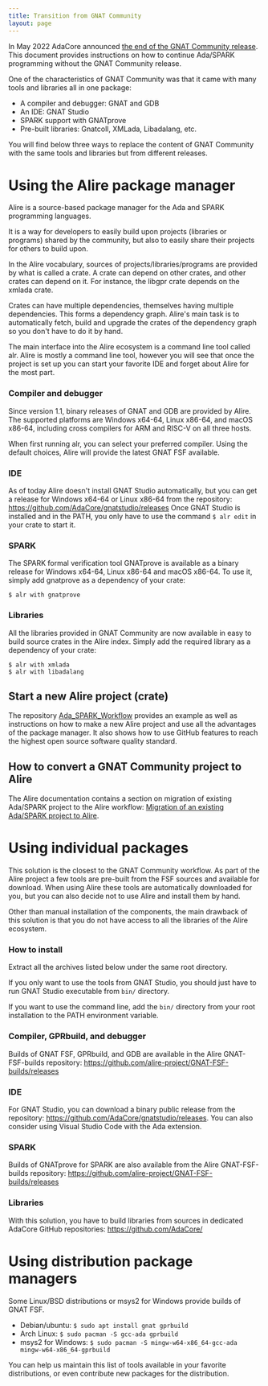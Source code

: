 ```yaml
---
title: Transition from GNAT Community
layout: page
---
```


In May 2022 AdaCore announced [the end of the GNAT Community release](
https://blog.adacore.com/a-new-era-for-ada-spark-open-source-community).
This document provides instructions on how to continue Ada/SPARK programming
without the GNAT Community release.

One of the characteristics of GNAT Community was that it came with many tools
and libraries all in one package:

 - A compiler and debugger: GNAT and GDB
 - An IDE: GNAT Studio
 - SPARK support with GNATprove
 - Pre-built libraries: Gnatcoll, XMLada, Libadalang, etc.

You will find below three ways to replace the content of GNAT Community with
the same tools and libraries but from different releases.

# Using the Alire package manager

Alire is a source-based package manager for the Ada and SPARK programming
languages.

It is a way for developers to easily build upon projects (libraries or
programs) shared by the community, but also to easily share their projects for
others to build upon.

In the Alire vocabulary, sources of projects/libraries/programs are provided by
what is called a crate. A crate can depend on other crates, and other crates
can depend on it. For instance, the libgpr crate depends on the xmlada crate.

Crates can have multiple dependencies, themselves having multiple dependencies.
This forms a dependency graph. Alire's main task is to automatically fetch,
build and upgrade the crates of the dependency graph so you don't have to do it
by hand.

The main interface into the Alire ecosystem is a command line tool called alr.
Alire is mostly a command line tool, however you will see that once the project
is set up you can start your favorite IDE and forget about Alire for the most
part.


### Compiler and debugger

Since version 1.1, binary releases of GNAT and GDB are provided by Alire. The
supported platforms are Windows x64-64, Linux x86-64, and macOS x86-64,
including cross compilers for ARM and RISC-V on all three hosts.

When first running alr, you can select your preferred compiler. Using the
default choices, Alire will provide the latest GNAT FSF available.

### IDE

As of today Alire doesn't install GNAT Studio automatically, but you can get a
release for Windows x64-64 or Linux x86-64 from the repository:
https://github.com/AdaCore/gnatstudio/releases Once GNAT Studio is installed
and in the PATH, you only have to use the command `$ alr edit` in your crate to
start it.

### SPARK

The SPARK formal verification tool GNATprove is available as a binary release
for Windows x64-64, Linux x86-64 and macOS x86-64. To use it, simply add
gnatprove as a dependency of your crate:
```console
$ alr with gnatprove
```

### Libraries

All the libraries provided in GNAT Community are now available in easy to build
source crates in the Alire index. Simply add the required library as a
dependency of your crate:
```console
$ alr with xmlada
$ alr with libadalang
```

## Start a new Alire project (crate)

The repository [Ada_SPARK_Workflow](https://github.com/alire-project/ada_spark_workflow)
provides an example as well as instructions on how to make a new Alire 
project and use all the advantages of the package manager. It also shows
how to use GitHub features to reach the highest open source software quality 
standard.

## How to convert a GNAT Community project to Alire

The Alire documentation contains a section on migration of existing Ada/SPARK
project to the Alire workflow: [Migration of an existing Ada/SPARK project to
Alire](https://alire.ada.dev/docs/#migration-of-an-existing-adaspark-project-to-alire).

# Using individual packages

This solution is the closest to the GNAT Community workflow. As part of the
Alire project a few tools are pre-built from the FSF sources and available for
download. When using Alire these tools are automatically downloaded for you,
but you can also decide not to use Alire and install them by hand.

Other than manual installation of the components, the main drawback of this
solution is that you do not have access to all the libraries of the Alire
ecosystem.

### How to install

Extract all the archives listed below under the same root directory.

If you only want to use the tools from GNAT Studio, you should just have to run 
GNAT Studio executable from `bin/` directory.

If you want to use the command line, add the `bin/` directory from your root
installation to the PATH environment variable.

### Compiler, GPRbuild, and debugger

Builds of GNAT FSF, GPRbuild, and GDB are available in the Alire GNAT-FSF-builds
repository: https://github.com/alire-project/GNAT-FSF-builds/releases

### IDE

For GNAT Studio, you can download a binary public release from the repository:
https://github.com/AdaCore/gnatstudio/releases. You can also consider using
Visual Studio Code with the Ada extension.

### SPARK

Builds of GNATprove for SPARK are also available from the Alire GNAT-FSF-builds
repository: https://github.com/alire-project/GNAT-FSF-builds/releases

### Libraries

With this solution, you have to build libraries from sources in dedicated
AdaCore GitHub repositories: https://github.com/AdaCore/

# Using distribution package managers

Some Linux/BSD distributions or msys2 for Windows provide builds of GNAT FSF.
 - Debian/ubuntu: `$ sudo apt install gnat gprbuild`
 - Arch Linux: `$ sudo pacman -S gcc-ada gprbuild`
 - msys2 for Windows: `$ sudo pacman -S mingw-w64-x86_64-gcc-ada mingw-w64-x86_64-gprbuild`

You can help us maintain this list of tools available in your favorite
distributions, or even contribute new packages for the distribution.
